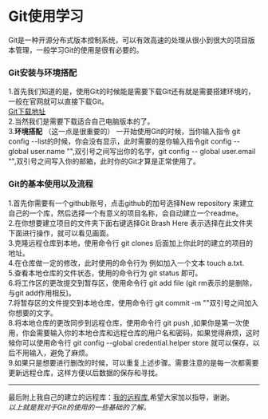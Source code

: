 #  Git使用学习
Git是一种开源分布式版本控制系统，可以有效高速的处理从很小到很大的项目版本管理，一般学习Git的使用是很有必要的。
###  Git安装与环境搭配
1.首先我们知道的是，使用Git的时候能是需要下载Git还有就是需要搭建环境的，一般在官网就可以直接下载Git。  
[Git下载地址](https://www.baidu.com/baidu?tn=monline_3_dg&ie=utf-8&wd=git)   
2.当然我们是需要下载适合自己电脑版本的了。  
3.**环境搭配**  （这一点是很重要的） 一开始使用Git的时候，当你输入指令  git config --list的时候，你会没有显示，此时需要的是你输入指令git config -- global user.name "",双引号之间写出你的名字，git config -- global user.email "",双引号之间写入你的邮箱，此时你的Git才算是正常使用了。  
###  Git的基本使用以及流程  
1.首先你需要有一个github账号，点击github的加号选择New repository 来建立自己的一个库，然后选择一个有意义的项目名称，会自动建立一个readme。  
2.在你想要建立项目的文件夹下面右键选择Git Brash Here 表示选择在此文件夹下面进行操作，就可以看见画面。  
3.克隆远程仓库到本地，使用命令行 git clones     后面加上你此时的建立的项目的地址。  
4.在仓库做一定的修改，此时使用的命令行为 例如加入一个文本  touch a.txt.  
5.查看本地仓库的文件状态，使用的命令行为  git status 即可。  
6.将工作区的更改提交到暂存区，使用命令行 git add file  (git rm表示的是删除，与git add作用相反)。  
7.将暂存区的文件提交到本地仓库，使用命令行 git commit -m ""双引号之间加入你想要的文字。  
8.将本地仓库的更改同步到远程仓库，使用命令行 git push ,如果你是第一次使用，你会需要输入你的本地仓库和远程仓库的用户名和密码，如果觉得麻烦，这时候你可以使用命令行 git config --global credential.helper store 就可以保存，以后不用输入，避免了麻烦。  
9.如果只是想要进行删改的时候，可以重复上述步骤。需要注意的是每一次都需要更新远程仓库，这样方便以后数据的保存和寻找。  
*********   
最后附上我自己的建立的远程库：[我的远程库](https://github.com/pengqian1226),希望大家加以指导，谢谢。  
*以上就是我对于Git的使用的一些基础的了解。*





